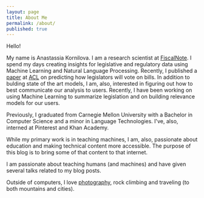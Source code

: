 ```yaml
---
layout: page
title: About Me
permalink: /about/
published: true
---
```



Hello! 

My name is Anastassia Kornilova. I am a research scientist at [FiscalNote](https://www.fiscalnote.com/). I spend my days creating insights for legislative and regulatory data using Machine Learning and Natural Language Processing. Recently, I published a [paper](https://arxiv.org/abs/1805.08182) at [ACL](https://www.aclweb.org/portal/) on predicting how legislators will vote on bills. In addition to bulding state of the art models, I am, also, interested in figuring out how to best communicate our analysis to users. Recently, I have been working on using Machine Learning to summarize legislation and on building relevance models for our users.

Previously, I graduated from Carnegie Mellon University with a Bachelor in Computer Science and a minor in Language Technologies. I've, also, interned at Pinterest and Khan Academy.

While my primary work is in teaching machines, I am, also, passionate about education and making technical content more accessible. The purpose of this blog is to bring some of that content to that internet.

I am passionate about teaching humans (and machines) and have given several talks related to my blog posts.

Outside of computers, I love [photography](https://www.instagram.com/azazello_captured/), rock climbing and traveling (to both mountains and cities).


